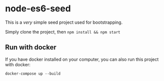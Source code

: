 # node-es6-seed

This is a _very_ simple seed project used for bootstrapping.

Simply clone the project, then `npm install && npm start`

## Run with docker

If you have docker installed on your computer, you can also run this project with docker:

`docker-compose up --build`
